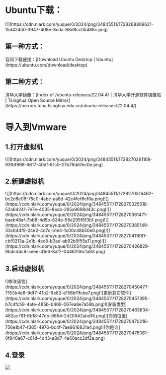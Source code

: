 <h1 id="ukyqp">Ubuntu下载：</h1>
![](https://cdn.nlark.com/yuque/0/2024/png/34845511/1728268809621-15d42450-3947-408e-8cda-68d8cc05486c.png)

<h2 id="ThLyO">第一种方式：</h2>
官网下载链接：[Download Ubuntu Desktop | Ubuntu](https://ubuntu.com/download/desktop)

<h2 id="mhFiT">第二种方式：</h2>
清华大学镜像：[Index of /ubuntu-releases/22.04.4/ | 清华大学开源软件镜像站 | Tsinghua Open Source Mirror](https://mirrors.tuna.tsinghua.edu.cn/ubuntu-releases/22.04.4/)



<h1 id="jh30w">导入到Vmware</h1>
<h2 id="fJiKN">1.打开虚拟机</h2>
![](https://cdn.nlark.com/yuque/0/2024/png/34845511/1728270291108-93fbf998-6617-40df-81c0-27b79dd7ec0e.png)

<h2 id="DY2Hc">2.新建虚拟机</h2>
![](https://cdn.nlark.com/yuque/0/2024/png/34845511/1728270316462-bc2d8e06-75c0-4abe-aa8d-42c4fef6ef0a.png)![](https://cdn.nlark.com/yuque/0/2024/png/34845511/1728270325618-52a64241-7e7e-4035-8eab-295a9698d43c.png)![](https://cdn.nlark.com/yuque/0/2024/png/34845511/1728270361471-baeb48af-7bb8-4d5b-834e-56e295f6f3b1.png)![](https://cdn.nlark.com/yuque/0/2024/png/34845511/1728270365149-33c644f9-24e2-4d7c-b1e4-1c00c48b50e0.png)![](https://cdn.nlark.com/yuque/0/2024/png/34845511/1728270411881-cbf9213a-2e1b-4ac8-b3ad-ab92b9f55a11.png)![](https://cdn.nlark.com/yuque/0/2024/png/34845511/1728270426829-9bdcd4c9-aeee-41e6-8af2-0446206c1a93.png)

<h2 id="LkKzT">3.启动虚拟机</h2>
![修改语言](https://cdn.nlark.com/yuque/0/2024/png/34845511/1728270450477-7153b4e8-9df7-41b2-9e82-e156bf1fcbe7.png)![更新其它软件](https://cdn.nlark.com/yuque/0/2024/png/34845511/1728270457395-b7c4fc59-4afe-485b-b469-067ea8e7a59b.png)![安装类型](https://cdn.nlark.com/yuque/0/2024/png/34845511/1728270463834-482ac761-6b18-47db-9854-2d20942abd18.png)![你的位置](https://cdn.nlark.com/yuque/0/2024/png/34845511/1728270470216-756e1b47-f365-4976-bc4f-7ae9616831a4.png)![你是谁](https://cdn.nlark.com/yuque/0/2024/png/34845511/1728270476061-0f940a67-c61d-4c43-a8d7-4a60acc2df2a.png)

<h2 id="jH2FY">4.登录</h2>


![](https://cdn.nlark.com/yuque/0/2024/png/34845511/1728270828312-dd797d7e-4f35-4f19-baab-f18f3ef3ab7a.png)





